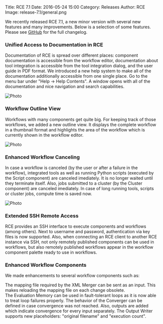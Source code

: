 Title: RCE 7.1 
Date: 2016-05-24 15:00
Category: Releases
Author: RCE
Image: release-7.1/general.png

We recently released RCE 7.1, a new minor version with several new features and many improvements. Below is a selection of some features. Please see [GitHub](https://github.com/rcenvironment/rce/wiki/Changelog:-7.x.x-Releases) for the full changelog.

### Unified Access to Documentation in RCE

Documentation of RCE is spread over different places: component documentation is accessible from the workflow editor, documentation about tool integration is accessible from the tool integration dialog, and the user guide in PDF format. We introduced a new help system to make all of the documentation additionally accessible from one single place. Go to the menu bar under "Help -> Help Contents". A window opens with all of the documentation and nice navigation and search capabilities.

![Photo]({attach}images/release-7.1/help_system.png)

### Workflow Outline View

Workflows with many components get quite big. For keeping track of those workflows, we added a new outline view. It displays the complete workflow in a thumbnail format and highlights the area of the workflow which is currently shown in the workflow editor.

![Photo]({attach}images/release-7.1/outline_view.png)

### Enhanced Workflow Canceling

In case a workflow is canceled (by the user or after a failure in the workflow), integrated tools as well as running Python scripts (executed by the Script component) are canceled imediately. It is no longer waited until they terminate itself. Also, jobs submitted to a cluster (by the Cluster component) are canceled imediately. In case of long running tools, scripts or cluster jobs, compute time is saved now.

![Photo]({attach}images/release-7.1/canceled.png)

### Extended SSH Remote Access

RCE provides an SSH interface to execute components and workflows (among others). Next to username and password, authentication via key files is now supported. Also, when connecting an RCE client to another RCE instance via SSH, not only remotely published components can be used in workflows, but also remotely published workflows appear in the workflow component palette ready to use in workflows.


### Enhanced Workflow Components

We made enhancements to several workflow components such as:

The mapping file required by the XML Merger can be sent as an input. This makes reloading the mapping file on each change obsolete.  
The Evaluation Memory can be used in fault-tolerant loops as it is now able to treat loop failures properly.
The behavior of the Converger can be defined in case convergence was not reached. Also, outputs are added which indicate convergence for every input separately.
The Output Writer supports new placeholders: "original filename" and "execution count".  
